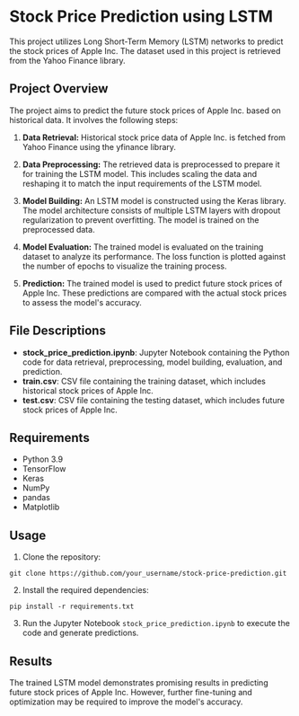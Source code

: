 # Stock Price Prediction using LSTM

This project utilizes Long Short-Term Memory (LSTM) networks to predict the stock prices of Apple Inc. The dataset used in this project is retrieved from the Yahoo Finance library.

## Project Overview

The project aims to predict the future stock prices of Apple Inc. based on historical data. It involves the following steps:

1. **Data Retrieval:** Historical stock price data of Apple Inc. is fetched from Yahoo Finance using the yfinance library.

2. **Data Preprocessing:** The retrieved data is preprocessed to prepare it for training the LSTM model. This includes scaling the data and reshaping it to match the input requirements of the LSTM model.

3. **Model Building:** An LSTM model is constructed using the Keras library. The model architecture consists of multiple LSTM layers with dropout regularization to prevent overfitting. The model is trained on the preprocessed data.

4. **Model Evaluation:** The trained model is evaluated on the training dataset to analyze its performance. The loss function is plotted against the number of epochs to visualize the training process.

5. **Prediction:** The trained model is used to predict future stock prices of Apple Inc. These predictions are compared with the actual stock prices to assess the model's accuracy.

## File Descriptions

- **stock_price_prediction.ipynb**: Jupyter Notebook containing the Python code for data retrieval, preprocessing, model building, evaluation, and prediction.
- **train.csv**: CSV file containing the training dataset, which includes historical stock prices of Apple Inc.
- **test.csv**: CSV file containing the testing dataset, which includes future stock prices of Apple Inc.

## Requirements

- Python 3.9
- TensorFlow
- Keras
- NumPy
- pandas
- Matplotlib

## Usage

1. Clone the repository:

```
git clone https://github.com/your_username/stock-price-prediction.git
```

2. Install the required dependencies:

```
pip install -r requirements.txt
```

3. Run the Jupyter Notebook `stock_price_prediction.ipynb` to execute the code and generate predictions.

## Results

The trained LSTM model demonstrates promising results in predicting future stock prices of Apple Inc. However, further fine-tuning and optimization may be required to improve the model's accuracy.
